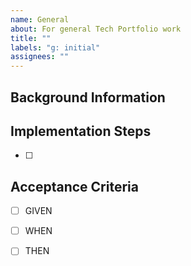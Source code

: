```yaml
---
name: General
about: For general Tech Portfolio work
title: ""
labels: "g: initial"
assignees: ""
---
```


## Background Information
<!--Description, links, [user stories](https://www.agilealliance.org/glossary/user-stories/), what is the problem we are trying to solve, etc. If the work is described/tracked elsewhere, feel free to simply link there. Use the [INVEST](https://www.agilealliance.org/glossary/invest) method to assess completeness.-->


## Implementation Steps
- [ ] 

## Acceptance Criteria
<!--[Definition of Done](https://www.agilealliance.org/glossary/definition-of-done)-->
<!-- See https://en.wikipedia.org/wiki/Behavior-driven_development
A description of each specific scenario of the narrative with the following structure:
Given: the initial context at the beginning of the scenario, in one or more clauses;
When: the event that triggers the scenario;
Then: the expected outcome, in one or more clauses.-->
- [ ] GIVEN
- [ ] WHEN
- [ ] THEN

